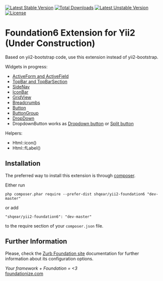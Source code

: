 [![Latest Stable Version](https://poser.pugx.org/shqear/yii2-foundation6/v/stable)](https://packagist.org/packages/shqear/yii2-foundation6) [![Total Downloads](https://poser.pugx.org/shqear/yii2-foundation6/downloads)](https://packagist.org/packages/shqear/yii2-foundation6) [![Latest Unstable Version](https://poser.pugx.org/shqear/yii2-foundation6/v/unstable)](https://packagist.org/packages/shqear/yii2-foundation6) [![License](https://poser.pugx.org/shqear/yii2-foundation6/license)](https://packagist.org/packages/shqear/yii2-foundation6)

Foundation6 Extension for Yii2 (Under Construction)
==============================

Based on yii2-bootstrap code, use this extension instead of yii2-bootstrap.

Widgets in progress:

* [ActiveForm and ActiveField](http://foundation.zurb.com/docs/components/forms.html)
* [TopBar and TopBarSection](http://foundation.zurb.com/docs/components/topbar.html)
* [SideNav](http://foundation.zurb.com/docs/components/sidenav.html)
* [IconBar](http://foundation.zurb.com/docs/components/icon-bar.html)
* [GridView](http://foundation.zurb.com/docs/components/tables.html)
* [Breadcrumbs](http://foundation.zurb.com/docs/components/breadcrumbs.html)
* [Button](http://foundation.zurb.com/docs/components/buttons.html)
* [ButtonGroup](http://foundation.zurb.com/docs/components/button_groups.html)
* [DropDown](http://foundation.zurb.com/docs/components/dropdown.html)
* DropdownButton works as [Dropdown button](http://foundation.zurb.com/docs/components/dropdown_buttons.html) or [Split button](http://foundation.zurb.com/docs/components/split_buttons.html)

Helpers:

* Html::icon()
* Html::fLabel()

Installation
------------

The preferred way to install this extension is through [composer](http://getcomposer.org/download/).

Either run

```
php composer.phar require --prefer-dist shqear/yii2-foundation6 "dev-master"
```

or add

```
"shqear/yii2-foundation6": "dev-master"
```

to the require section of your `composer.json` file.

Further Information
-------------------
Please, check the [Zurb Foundation site](http://foundation.zurb.com) documentation for further information about its configuration options.


<i>Your framework + Foundation = <3</i>  
[foundationize.com](http://foundationize.com)

